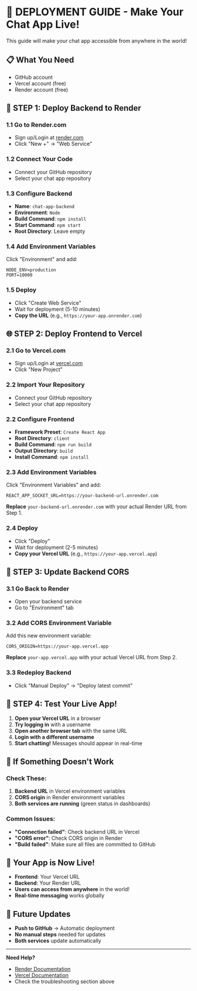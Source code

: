 # 🚀 DEPLOYMENT GUIDE - Make Your Chat App Live!

This guide will make your chat app accessible from anywhere in the world!

## 📋 What You Need

- GitHub account
- Vercel account (free)
- Render account (free)

## 🔧 STEP 1: Deploy Backend to Render

### 1.1 Go to Render.com
- Sign up/Login at [render.com](https://render.com)
- Click "New +" → "Web Service"

### 1.2 Connect Your Code
- Connect your GitHub repository
- Select your chat app repository

### 1.3 Configure Backend
- **Name**: `chat-app-backend`
- **Environment**: `Node`
- **Build Command**: `npm install`
- **Start Command**: `npm start`
- **Root Directory**: Leave empty

### 1.4 Add Environment Variables
Click "Environment" and add:
```
NODE_ENV=production
PORT=10000
```

### 1.5 Deploy
- Click "Create Web Service"
- Wait for deployment (5-10 minutes)
- **Copy the URL** (e.g., `https://your-app.onrender.com`)

## 🌐 STEP 2: Deploy Frontend to Vercel

### 2.1 Go to Vercel.com
- Sign up/Login at [vercel.com](https://vercel.com)
- Click "New Project"

### 2.2 Import Your Repository
- Connect your GitHub repository
- Select your chat app repository

### 2.2 Configure Frontend
- **Framework Preset**: `Create React App`
- **Root Directory**: `client`
- **Build Command**: `npm run build`
- **Output Directory**: `build`
- **Install Command**: `npm install`

### 2.3 Add Environment Variables
Click "Environment Variables" and add:
```
REACT_APP_SOCKET_URL=https://your-backend-url.onrender.com
```
**Replace** `your-backend-url.onrender.com` with your actual Render URL from Step 1.

### 2.4 Deploy
- Click "Deploy"
- Wait for deployment (2-5 minutes)
- **Copy your Vercel URL** (e.g., `https://your-app.vercel.app`)

## 🔧 STEP 3: Update Backend CORS

### 3.1 Go Back to Render
- Open your backend service
- Go to "Environment" tab

### 3.2 Add CORS Environment Variable
Add this new environment variable:
```
CORS_ORIGIN=https://your-app.vercel.app
```
**Replace** `your-app.vercel.app` with your actual Vercel URL from Step 2.

### 3.3 Redeploy Backend
- Click "Manual Deploy" → "Deploy latest commit"

## 🎉 STEP 4: Test Your Live App!

1. **Open your Vercel URL** in a browser
2. **Try logging in** with a username
3. **Open another browser tab** with the same URL
4. **Login with a different username**
5. **Start chatting!** Messages should appear in real-time

## 🐛 If Something Doesn't Work

### Check These:
1. **Backend URL** in Vercel environment variables
2. **CORS origin** in Render environment variables
3. **Both services are running** (green status in dashboards)

### Common Issues:
- **"Connection failed"**: Check backend URL in Vercel
- **"CORS error"**: Check CORS origin in Render
- **"Build failed"**: Make sure all files are committed to GitHub

## 📱 Your App is Now Live!

- **Frontend**: Your Vercel URL
- **Backend**: Your Render URL
- **Users can access from anywhere** in the world!
- **Real-time messaging** works globally

## 🔄 Future Updates

- **Push to GitHub** → Automatic deployment
- **No manual steps** needed for updates
- **Both services** update automatically

---

**Need Help?**
- [Render Documentation](https://render.com/docs)
- [Vercel Documentation](https://vercel.com/docs)
- Check the troubleshooting section above
